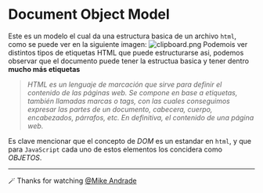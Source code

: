 # Document Object Model

Este es un modelo el cual da una estructura basica de un archivo `html`, como se puede ver en la siguiente imagen:
![clipboard.png](https://cms-assets.tutsplus.com/cdn-cgi/image/width=850/uploads/users/30/posts/35650/image-upload/the=dom-tree.png)
Podemois ver distintos tipos de etiquetas HTML que puede  estructurarse asi, podemos observar que el documento puede tener la estructua basica y tener dentro **mucho más etiquetas** 

>_HTML es un lenguaje de marcación que sirve para definir el contenido de las páginas web. Se compone en base a etiquetas, también llamadas marcas o tags, con las cuales conseguimos expresar las partes de un documento, cabecera, cuerpo, encabezados, párrafos, etc. En definitiva, el contenido de una página web._

Es clave mencionar que el concepto de *DOM* es un estandar en `html`, y que para `JavaScript` cada uno de estos elementos los concidera como *OBJETOS*.

---

🪄 Thanks for watching [@Mike Andrade](https://github.com/Mike-std-cpu)